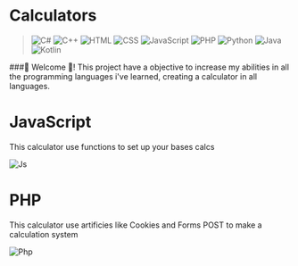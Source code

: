# Calculators
> ![C#](https://img.shields.io/badge/C%23-239120?style=for-the-badge&logo=c-sharp&logoColor=white)
> ![C++](https://img.shields.io/badge/C%2B%2B-00599C?style=for-the-badge&logo=c%2B%2B&logoColor=white)
> ![HTML](https://img.shields.io/badge/HTML5-E34F26?style=for-the-badge&logo=html5&logoColor=white)
> ![CSS](https://img.shields.io/badge/CSS3-1572B6?style=for-the-badge&logo=css3&logoColor=white)
> ![JavaScript](https://img.shields.io/badge/JavaScript-323330?style=for-the-badge&logo=javascript&logoColor=F7DF1E)
> ![PHP](https://img.shields.io/badge/PHP-777BB4?style=for-the-badge&logo=php&logoColor=white)
> ![Python](https://img.shields.io/badge/Python-14354C?style=for-the-badge&logo=python&logoColor=white)
> ![Java](https://img.shields.io/badge/Java-ED8B00?style=for-the-badge&logo=openjdk&logoColor=white)
> ![Kotlin](https://img.shields.io/badge/Kotlin-0095D5?&style=for-the-badge&logo=kotlin&logoColor=white)

###👋 Welcome 👋!
This project have a objective to increase my abilities in all the programming languages i've learned, creating a calculator in all languages. 

# JavaScript

This calculator use functions to set up your bases calcs

![Js](https://iili.io/JTcB5sp.md.png)

# PHP

This calculator use artificies like Cookies and Forms POST to make a calculation system

![Php](https://iili.io/JTcIngp.md.png)

